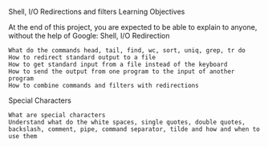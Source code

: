 Shell, I/O Redirections and filters
Learning Objectives

At the end of this project, you are expected to be able to explain to anyone, without the help of Google:
Shell, I/O Redirection

    What do the commands head, tail, find, wc, sort, uniq, grep, tr do
    How to redirect standard output to a file
    How to get standard input from a file instead of the keyboard
    How to send the output from one program to the input of another program
    How to combine commands and filters with redirections

Special Characters

    What are special characters
    Understand what do the white spaces, single quotes, double quotes, backslash, comment, pipe, command separator, tilde and how and when to use them
